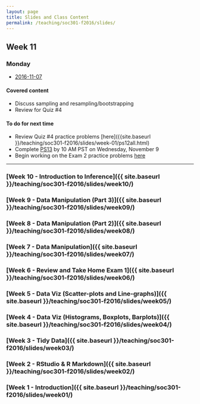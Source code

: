 ```yaml
---
layout: page
title: Slides and Class Content
permalink: /teaching/soc301-f2016/slides/
---
```


## Week 11

### Monday
- <a href = "{{ site.baseurl }}/teaching/soc301-f2016/slides/week-11/11a.html">2016-11-07</a>

#### Covered content

- Discuss sampling and resampling/bootstrapping
- Review for Quiz #4


#### To do for next time
- Review Quiz #4 practice problems [here]({{site.baseurl }}/teaching/soc301-f2016/slides/week-01/ps12all.html)
- Complete [PS13](https://goo.gl/forms/3K1qm0xrkj5kX8aK2) by 10 AM PST on Wednesday, November 9
- Begin working on the Exam 2 practice problems <a href = "{{ site.baseurl }}/teaching/soc301-f2016/Midterm-II-Practice.pdf">here</a>

***

### [Week 10 - Introduction to Inference]({{ site.baseurl }}/teaching/soc301-f2016/slides/week10/)

### [Week 9 - Data Manipulation (Part 3)]({{ site.baseurl }}/teaching/soc301-f2016/slides/week09/)

### [Week 8 - Data Manipulation (Part 2)]({{ site.baseurl }}/teaching/soc301-f2016/slides/week08/)

### [Week 7 - Data Manipulation]({{ site.baseurl }}/teaching/soc301-f2016/slides/week07/)

### [Week 6 - Review and Take Home Exam 1]({{ site.baseurl }}/teaching/soc301-f2016/slides/week06/)

### [Week 5 - Data Viz (Scatter-plots and Line-graphs)]({{ site.baseurl }}/teaching/soc301-f2016/slides/week05/)

### [Week 4 - Data Viz (Histograms, Boxplots, Barplots)]({{ site.baseurl }}/teaching/soc301-f2016/slides/week04/)

### [Week 3 - Tidy Data]({{ site.baseurl }}/teaching/soc301-f2016/slides/week03/)

### [Week 2 - RStudio & R Markdown]({{ site.baseurl }}/teaching/soc301-f2016/slides/week02/)

### [Week 1 - Introduction]({{ site.baseurl }}/teaching/soc301-f2016/slides/week01/)